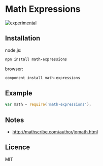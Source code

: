 # Math Expressions

[![experimental](https://rawgithub.com/hughsk/stability-badges/master/dist/experimental.svg)](http://github.com/hughsk/stability-badges)

## Installation

node.js:

```bash
npm install math-expressions
```

browser:

```bash
component install math-expressions
```

## Example

```js
var math = require('math-expressions');
```

## Notes

- http://mathscribe.com/author/jqmath.html

## Licence

MIT